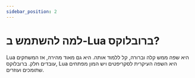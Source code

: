 ```yaml
---
sidebar_position: 2
---
```


# למה להשתמש ב-Lua ברובלוקס?



Lua היא שפה ממש קלה וברורה, קל ללמוד אותה. היא גם מאוד מהירה, אז המשחקים עובדים חלק. ברובלוקס, Lua היא השפה העיקרית לסקריפטים ויש המון מפתחים שתומכים ועוזרים.





